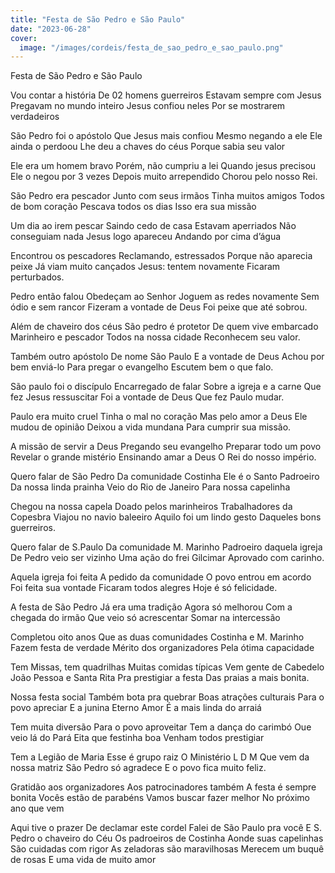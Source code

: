 ```yaml
---
title: "Festa de São Pedro e São Paulo"
date: "2023-06-28"
cover:
  image: "/images/cordeis/festa_de_sao_pedro_e_sao_paulo.png"
---
```


Festa de São Pedro e São Paulo

Vou contar a história
De 02 homens guerreiros
Estavam sempre com Jesus
Pregavam no mundo inteiro
Jesus confiou neles
Por se mostrarem verdadeiros

São Pedro foi o apóstolo
Que Jesus mais confiou
Mesmo negando a ele
Ele ainda o perdoou
Lhe deu a chaves do céus
Porque sabia seu valor

Ele era um homem bravo
Porém, não cumpriu a lei
Quando jesus precisou
Ele o negou por 3 vezes
Depois muito arrependido
Chorou pelo nosso Rei.

São Pedro era pescador
Junto com seus irmãos
Tinha muitos amigos
Todos de bom coração
Pescava todos os dias
Isso era sua missão

<!-- pagebreak -->

Um dia ao irem pescar
Saindo cedo de casa
Estavam aperriados
Não conseguiam nada
Jesus logo apareceu
Andando por cima d’água

Encontrou os pescadores
Reclamando, estressados
Porque não aparecia peixe
Já viam muito cançados
Jesus: tentem novamente
Ficaram perturbados.

Pedro então falou
Obedeçam ao Senhor
Joguem as redes novamente
Sem ódio e sem rancor
Fizeram a vontade de Deus
Foi peixe que até sobrou.

Além de chaveiro dos céus
São pedro é protetor
De quem vive embarcado
Marinheiro e pescador
Todos na nossa cidade
Reconhecem seu valor.

<!-- pagebreak -->

Também outro apóstolo
De nome São Paulo
E a vontade de Deus
Achou por bem enviá-lo
Para pregar o evangelho
Escutem bem o que falo.

São paulo foi o discípulo
Encarregado de falar
Sobre a igreja e a carne
Que fez Jesus ressuscitar
Foi a vontade de Deus
Que fez Paulo mudar.

Paulo era muito cruel
Tinha o mal no coração
Mas pelo amor a Deus
Ele mudou de opinião
Deixou a vida mundana
Para cumprir sua missão.

A missão de servir a Deus
Pregando seu evangelho
Preparar todo um povo
Revelar o grande mistério
Ensinando amar a Deus
O Rei do nosso império.

<!-- pagebreak -->

Quero falar de São Pedro
Da comunidade Costinha
Ele é o Santo Padroeiro
Da nossa linda prainha
Veio do Rio de Janeiro
Para nossa  capelinha

Chegou na nossa capela
Doado pelos marinheiros
Trabalhadores da  Copesbra
Viajou no navio baleeiro
Aquilo foi um lindo gesto
Daqueles bons guerreiros.

Quero falar de S.Paulo
Da comunidade M. Marinho
Padroeiro daquela igreja
De Pedro veio ser vizinho
Uma ação do frei Gilcimar
Aprovado com carinho.

Aquela igreja foi feita
A pedido da comunidade
O povo entrou em acordo
Foi feita sua vontade
Ficaram todos alegres
Hoje é só felicidade.

<!-- pagebreak -->

A festa de São Pedro
Já era uma tradição
Agora só melhorou
Com a chegada do irmão
Que veio só acrescentar
Somar na intercessão

Completou oito anos
Que as duas comunidades
Costinha e M. Marinho
Fazem festa de verdade
Mérito dos organizadores
Pela ótima capacidade

Tem Missas, tem quadrilhas
Muitas comidas típicas
Vem gente de Cabedelo
João Pessoa e Santa Rita
Pra prestigiar a festa
Das praias a mais bonita.

Nossa festa social
Também bota pra quebrar
Boas atrações culturais
Para o povo apreciar
E a junina Eterno Amor
É a mais linda do arraiá

Tem muita diversão
Para o povo aproveitar
Tem a dança do carimbó
Oue veio lá do Pará
Eita que festinha boa
Venham todos prestigiar

Tem a Legião de Maria
Esse é grupo raiz
O Ministério L D M
Que vem da nossa matriz
São Pedro só agradece
E o povo fica muito feliz.

Gratidão aos organizadores
Aos patrocinadores também
A festa é sempre bonita
Vocês estão de parabéns
Vamos buscar fazer melhor
No próximo ano que vem

Aqui tive o prazer
De declamar este cordel
Falei de São Paulo pra você
E S. Pedro o chaveiro do Céu
Os padroeiros de Costinha
Aonde suas capelinhas
São cuidadas com rigor
As zeladoras são maravilhosas
Merecem um buquê de rosas
E uma vida de muito amor
